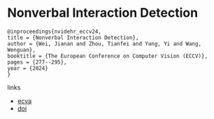 # Nonverbal Interaction Detection

```
@inproceedings{nvidehr_eccv24,
title = {Nonverbal Interaction Detection},
author = {Wei, Jianan and Zhou, Tianfei and Yang, Yi and Wang, Wenguan},
booktitle = {The European Conference on Computer Vision (ECCV)},
pages = {277--295},
year = {2024}
}
```

links
- [ecva](https://www.ecva.net/papers/eccv_2024/papers_ECCV/html/3272_ECCV_2024_paper.php)
- [doi](https://link.springer.com/chapter/10.1007/978-3-031-72670-5_16)

